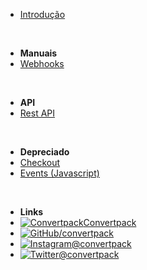 - [Introdução](/)

<br/>

- **Manuais**
- [Webhooks](webhooks)

<br/>

- **API**
- [Rest API](rest-api)

<br/>

- **Depreciado**
- [Checkout](checkout)
- [Events (Javascript)](events)

<br/>

- **Links**
- [![Convertpack](https://convertpack.io/assets/favicon/16x16.png)Convertpack](https://app.convertpack.io/)
- [![GitHub](https://icongr.am/simple/github.svg?size=16&colored=true)/convertpack](https://github.com/convertpack)
- [![Instagram](https://icongr.am/simple/instagram.svg?size=16&colored=true)@convertpack](https://instagram.com/convertpack)
- [![Twitter](https://icongr.am/devicon/twitter-original.svg?size=16&colored=true)@convertpack](http://twitter.com/convertpack)
